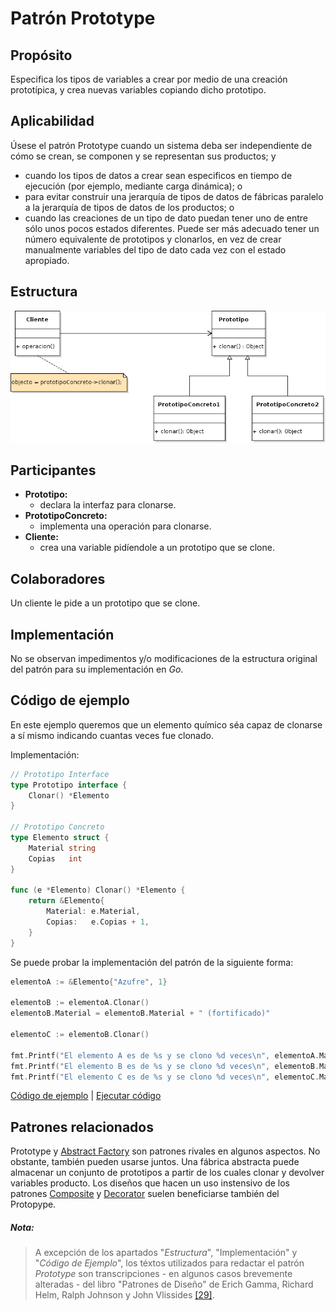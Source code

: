 # Patrón Prototype

## Propósito

Especifica los tipos de variables a crear por medio de una creación prototípica, y crea nuevas variables copiando dicho prototipo.

## Aplicabilidad

Úsese el patrón Prototype cuando un sistema deba ser independiente de cómo se crean, se componen y se representan sus productos; y
* cuando los tipos de datos a crear sean especificos en tiempo de ejecución (por ejemplo, mediante carga dinámica); o
* para evitar construir una jerarquía de tipos de datos de fábricas paralelo a la jerarquía de tipos de datos de los productos; o
* cuando las creaciones de un tipo de dato puedan tener uno de entre sólo unos pocos estados diferentes. Puede ser más adecuado tener un número equivalente de prototipos y clonarlos, en vez de crear manualmente variables del tipo de dato cada vez con el estado apropiado.

## Estructura

![](/assets/uml/prototype.png)

## Participantes

* **Prototipo:**
  * declara la interfaz para clonarse.
* **PrototipoConcreto:**
  * implementa una operación para clonarse.
* **Cliente:**
  * crea una variable pidíendole a un prototipo que se clone.

## Colaboradores

Un cliente le pide a un prototipo que se clone.

## Implementación

No se observan impedimentos y/o modificaciones de la estructura original del patrón para su implementación en _Go_.

## Código de ejemplo

En este ejemplo queremos que un elemento químico séa capaz de clonarse a sí mismo indicando cuantas veces fue clonado.

Implementación:

```go
// Prototipo Interface
type Prototipo interface {
    Clonar() *Elemento
}

// Prototipo Concreto
type Elemento struct {
    Material string
    Copias   int
}

func (e *Elemento) Clonar() *Elemento {
    return &Elemento{
        Material: e.Material,
        Copias:   e.Copias + 1,
    }
}
```

Se puede probar la implementación del patrón de la siguiente forma:

```go
elementoA := &Elemento{"Azufre", 1}

elementoB := elementoA.Clonar()
elementoB.Material = elementoB.Material + " (fortificado)"

elementoC := elementoB.Clonar()

fmt.Printf("El elemento A es de %s y se clono %d veces\n", elementoA.Material, elementoA.Copias)
fmt.Printf("El elemento B es de %s y se clono %d veces\n", elementoB.Material, elementoB.Copias)
fmt.Printf("El elemento C es de %s y se clono %d veces\n", elementoC.Material, elementoC.Copias)
```

[Código de ejemplo](https://github.com/danielspk/designpatternsingo/tree/master/patrones/creacionales/prototype) | [Ejecutar código](https://play.golang.org/p/3OAK3-IzcTT)

## Patrones relacionados

Prototype y [Abstract Factory](/patrones/creacionales/abstractfactory.md) son patrones rivales en algunos aspectos. No obstante, también pueden usarse juntos. Una fábrica abstracta puede almacenar un conjunto de prototipos a partir de los cuales clonar y devolver variables producto.
Los diseños que hacen un uso instensivo de los patrones [Composite](/patrones/estructurales/composite.md) y [Decorator](/patrones/estructurales/decorator.md) suelen beneficiarse también del Protopype.

##### Nota:
> A excepción de los apartados "_Estructura_", "Implementación" y "_Código de Ejemplo_", los téxtos utilizados para redactar el patrón _Prototype_ son transcripciones - en algunos casos brevemente alteradas - del libro "Patrones de Diseño" de Erich Gamma, Richard Helm, Ralph Johnson y John Vlissides [\[29\]](/recursos.md).

